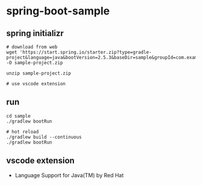 # spring-boot-sample

## spring initializr
```
# download from web
wget 'https://start.spring.io/starter.zip?type=gradle-project&language=java&bootVersion=2.5.3&baseDir=sample&groupId=com.example&artifactId=sample&name=sample&description=Demo%20project%20for%20Spring%20Boot&packageName=com.example.sample&packaging=jar&javaVersion=11&dependencies=web,lombok,mybatis,validation,quartz,actuator' -O sample-project.zip

unzip sample-project.zip

# use vscode extension

```

## run
```
cd sample
./gradlew bootRun

# hot reload
./gradlew build --continuous
./gradlew bootRun
```

## vscode extension
+ Language Support for Java(TM) by Red Hat
